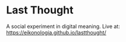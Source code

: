 # Last Thought
A social experiment in digital meaning.
Live at: https://eikonologia.github.io/lastthought/
